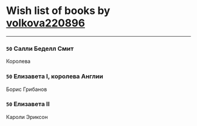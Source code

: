 # Wish list of books by [volkova220896](http://vk.com/id70865766)
---

### `50` Салли Беделл Смит
Королева

### `50` Елизавета I, королева Англии
Борис Грибанов

### `50` Елизавета II
Кароли Эриксон

